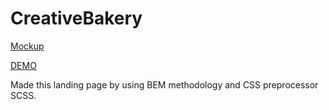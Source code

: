 # CreativeBakery

[Mockup](https://www.figma.com/file/zIi6yfSpSIV4dnTzwaXSjt/Bakerlab?node-id=0%3A1)

[DEMO](https://bogdandobak.github.io/CreativeBakery/index.html)

Made this landing page by using BEM methodology and CSS preprocessor SCSS.
